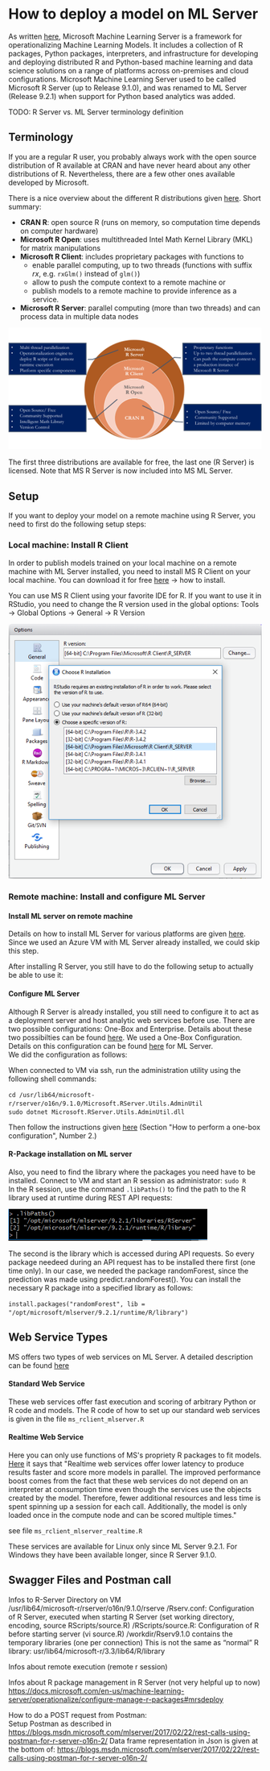 ﻿# How to deploy a model on ML Server

As written [here](https://docs.microsoft.com/de-de/machine-learning-server/index), Microsoft Machine Learning Server is a framework for operationalizing Machine Learning Models. It includes a collection of R packages, Python packages, interpreters, and infrastructure for developing and deploying distributed R and Python-based machine learning and data science solutions on a range of platforms across on-premises and cloud configurations.
Microsoft Machine Learning Server used to be called Microsoft R Server (up to Release 9.1.0), and was renamed to ML Server (Release 9.2.1) when support for Python based analytics was added. 


TODO: R Server vs. ML Server terminology definition

## Terminology
If you are a regular R user, you probably always work with the open source distribution of R available at CRAN and have never heard about any other distributions of R. Nevertheless, there are a few other ones available developed by Microsoft.  


There is a nice overview about the different R distributions given [here](https://www.linkedin.com/pulse/microsoft-r-open-source-which-suits-you-best-tathagata-mukhopadhyay/). Short summary:

* **CRAN R**: open source R (runs on memory, so computation time depends on computer hardware)
* **Microsoft R Open**: uses multithreaded Intel Math Kernel Library (MKL) for matrix manipulations
* **Microsoft R Client**: includes proprietary packages with  functions to      
    * enable parallel computing, up to two threads (functions with suffix *rx*, e.g. `rxGlm()` instead of `glm()`) 
    * allow to push the compute context to a remote machine or 
    * publish models to a remote machine to provide inference as a service.
* **Microsoft R Server**: parallel computing (more than two threads) and can process data in multiple data nodes


![overviewRversions](images/overviewRdistributions.png)

The first three distributions are available for free, the last one (R Server) is licensed. 
Note that MS R Server is now included into MS ML Server.


## Setup

If you want to deploy your model on a remote machine using R Server, you need to first do the following setup steps:

### Local machine: Install R Client
In order to publish models trained on your local machine on a remote machine with ML Server installed, you need to install MS R Client on your local machine. You can download it for free [here](https://docs.microsoft.com/en-us/machine-learning-server/r-client/install-on-windows) -> how to install.

You can use MS R Client using your favorite IDE for R. If you want to use it in RStudio, you need to change the R version used in the global options:
Tools -> Global Options -> General -> R Version

![options](images/globoptsetRclient.png)



### Remote machine: Install and configure ML Server
#### Install ML server on remote machine
Details on how to install ML Server for various platforms are given [here](https://docs.microsoft.com/en-us/machine-learning-server/install/machine-learning-server-linux-install). Since we used an Azure VM with ML Server already installed, we could skip this step. 

After installing R Server, you still have to do the following setup to actually be able to use it:

#### **Configure ML Server**  
Although R Server is already installed, you still need to configure it to act as a deployment server and host analytic web services before use. There are two possible configurations: One-Box and Enterprise. Details about these two possibilties can be found [here](https://docs.microsoft.com/en-us/machine-learning-server/operationalize/configure-start-for-administrators). We used a One-Box Configuration. 
Details on this configuration can be found  [here](https://docs.microsoft.com/en-us/machine-learning-server/operationalize/configure-machine-learning-server-one-box) for ML Server.  
We did the configuration as follows:

When connected to VM via ssh, run the administration utility using the following shell commands: 

`cd /usr/lib64/microsoft-r/rserver/o16n/9.1.0/Microsoft.RServer.Utils.AdminUtil`  
`sudo dotnet Microsoft.RServer.Utils.AdminUtil.dll`

Then follow the instructions given [here](https://docs.microsoft.com/en-us/machine-learning-server/install/operationalize-r-server-one-box-config) (Section "How to perform a one-box configuration", Number 2.)



#### R-Package installation on ML server
Also, you need to find the library where the packages you need have to be installed. 
Connect to VM and start an R session as administrator:
`sudo R`    
In the R session, use the command `.libPaths()` to find the path to the R library used at runtime during REST API requests: 

![library](images/4_MLserver_library.png)

The second is the library which is accessed during API requests. So every package needeed during an API request has to be installed there first (one time only). In our case, we needed the package randomForest, since the prediction was made using predict.randomForest(). You can install the necessary R package into a specified library as follows:

`install.packages("randomForest", lib = "/opt/microsoft/mlserver/9.2.1/runtime/R/library")`

## Web Service Types
MS offers two types of web services on ML Server. A detailed description can be found [here](https://docs.microsoft.com/de-de/machine-learning-server/operationalize/concept-what-are-web-services)

#### Standard Web Service

These web services offer fast execution and scoring of arbitrary Python or R code and models. 
The R code of how to set up our standard web services is given in the file 
 `ms_rclient_mlserver.R`

#### Realtime Web Service



Here you can only use functions of MS's propriety R packages to fit models. [Here](https://blogs.msdn.microsoft.com/mlserver/2017/10/15/1-million-predictionssec-with-machine-learning-server-web-service/) it says that "Realtime web services offer lower latency to produce results faster and score more models in parallel. The improved performance boost comes from the fact that these web services do not depend on an interpreter at consumption time even though the services use the objects created by the model. Therefore, fewer additional resources and less time is spent spinning up a session for each call. Additionally, the model is only loaded once in the compute node and can be scored multiple times."

see file `ms_rclient_mlserver_realtime.R`

These services are available for Linux only since ML Server 9.2.1. For Windows they have been available longer, since R Server 9.1.0.


## Swagger Files and Postman call

Infos to R-Server Directory on VM    
/usr/lib64/microsoft-r/rserver/o16n/9.1.0/rserve
/Rserv.conf: Configuration of R Server, executed when starting R Server (set working directory, encoding, source RScripts/source.R)
/RScripts/source.R: Configuration of R before starting server (vi source.R)
/workdir/Rserv9.1.0 contains the temporary libraries (one per connection)
This is not the same as “normal” R library:
usr/lib64/microsoft-r/3.3/lib64/R/library

Infos about remote execution (remote r session)	    



Infos about R package management in R Server (not very helpful up to now)    
https://docs.microsoft.com/en-us/machine-learning-server/operationalize/configure-manage-r-packages#mrsdeploy

How to do a POST request from Postman:    
Setup Postman as described in 
https://blogs.msdn.microsoft.com/mlserver/2017/02/22/rest-calls-using-postman-for-r-server-o16n-2/
Data frame representation in Json is given at the bottom of:
https://blogs.msdn.microsoft.com/mlserver/2017/02/22/rest-calls-using-postman-for-r-server-o16n-2/


